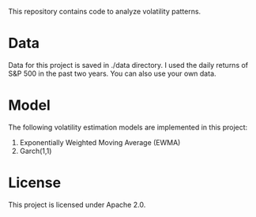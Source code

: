 This repository contains code to analyze volatility patterns.

# Data
Data for this project is saved in ./data directory. I used the daily returns of S&P 500 in the past two years. You can also use your own data.

# Model
The following volatility estimation models are implemented in this project:
1. Exponentially Weighted Moving Average (EWMA)
2. Garch(1,1)

# License
This project is licensed under Apache 2.0.
